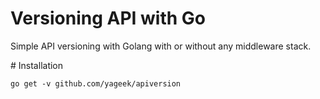 # Versioning API with Go

Simple API versioning with Golang with or without any middleware stack.

# Installation

```
go get -v github.com/yageek/apiversion
```

